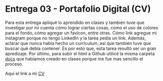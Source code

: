 # Entrega 03 - Portafolio Digital (CV) #
Para esta entrega apliqué lo aprendido en clases y también tuve que investigar por mi cuenta cómo lograr ciertas cosas, como el uso de colores para el fondo, cómo agregar un favicon, entre otras. Cómo link agregue mi instagram porque no tengo LinkedIn y la tarea pedía un link. Además, aclarar que nunca había hecho un curriculum, así que también tuve que buscar qué debía contener. Es por esto que, esta tarea resultó ser un gran apredizaje. Por último, para subir el html a Github utilicé la misma carpeta [docs](https://github.com/Fariver/Tareas-Rivera/tree/6e3a4fff58f3cdbbd1eb5d22e579e87d5279eb5d/docs) que habiamos creado en clases porque me fue mas sencillo el proceso.   

Aquí el link a mi [CV](https://fariver.github.io/Tareas-Rivera/)
